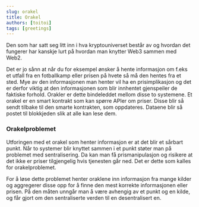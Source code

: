 ```yaml
---
slug: orakel
title: Orakel
authors: [toitoi]
tags: [greetings]
---
```


Den som har satt seg litt inn i hva kryptouniverset består av og hvordan det fungerer har kanskje lurt på hvordan man knytter Web3 sammen med Web2. 

Det er jo sånn at når du for eksempel ønsker å hente informasjon om f.eks et utfall fra en fotballkamp eller prisen på hvete så må den hentes fra et sted. Mye av den informasjonen man henter vil ha en prisimplikasjon og det er derfor viktig at den informasjonen som blir innhentet gjenspeiler de faktiske forhold. Orakler er dette bindeleddet mellom disse to systemene. Et orakel er en smart kontrakt som kan spørre APIer om priser. Disse blir så sendt tilbake til den smarte kontrakten, som oppdateres. Dataene blir så postet til blokkjeden slik at alle kan lese dem.   

### Orakelproblemet

Utforingen med et orakel som henter informasjon er at det blir et sårbart punkt. Når to systemer blir knyttet sammen i et punkt støter man på problemet med sentralisering. Da kan man få prismanipulasjon og risikere at det ikke er priser tilgjengelig hvis tjenesten går ned. Det er dette som kalles for orakelproblemet.

For å løse dette problemet henter oraklene inn informasjon fra mange kilder og aggregerer disse opp for å finne den mest korrekte informasjonen eller prisen. På den måten unngår man å være avhengig av et punkt og en kilde, og får gjort om den sentraliserte verden til en desentralisert en.

